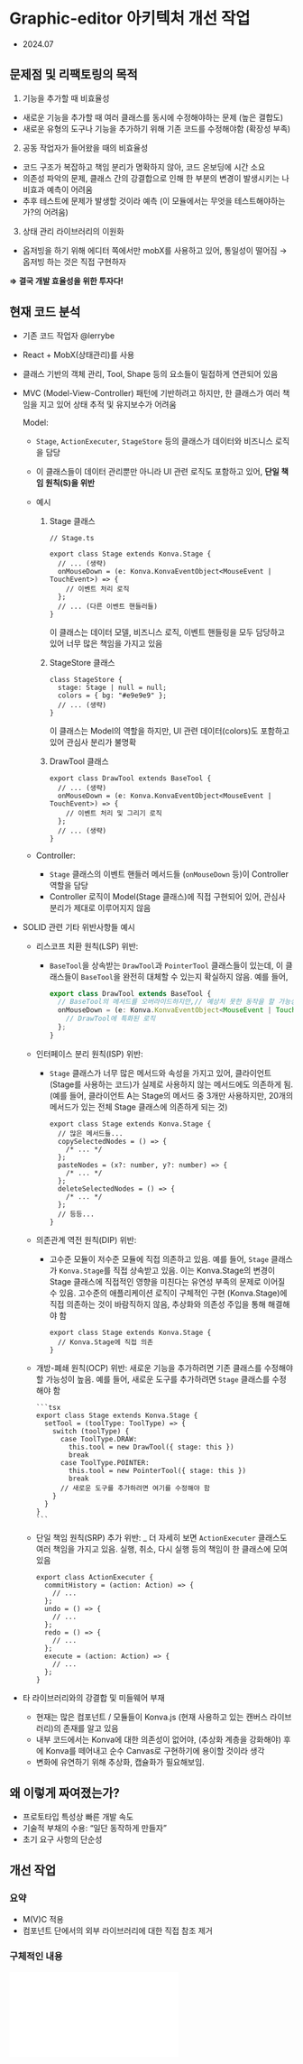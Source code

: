 # Graphic-editor 아키텍처 개선 작업

- 2024.07

## 문제점 및 리팩토링의 목적

1. 기능을 추가할 때 비효율성

- 새로운 기능을 추가할 때 여러 클래스를 동시에 수정해야하는 문제 (높은 결합도)
- 새로운 유형의 도구나 기능을 추가하기 위해 기존 코드를 수정해야함 (확장성 부족)

2. 공동 작업자가 들어왔을 때의 비효율성

- 코드 구조가 복잡하고 책임 분리가 명확하지 않아, 코드 온보딩에 시간 소요
- 의존성 파악의 문제, 클래스 간의 강결합으로 인해 한 부분의 변경이 발생시키는 나비효과 예측이 어려움
- 추후 테스트에 문제가 발생할 것이라 예측 (이 모듈에서는 무엇을 테스트해야하는가?의 어려움)

3. 상태 관리 라이브러리의 이원화

- 옵저빙을 하기 위해 에디터 쪽에서만 mobX를 사용하고 있어, 통일성이 떨어짐 → 옵저빙 하는 것은 직접 구현하자

**⇒ 결국 개발 효율성을 위한 투자다!**

## 현재 코드 분석

- 기존 코드 작업자 @lerrybe
- React + MobX(상태관리)를 사용
- 클래스 기반의 객체 관리, Tool, Shape 등의 요소들이 밀접하게 연관되어 있음
- MVC (Model-View-Controller) 패턴에 기반하려고 하지만, 한 클래스가 여러 책임을 지고 있어 상태 추적 및 유지보수가 어려움

  Model:

  - `Stage`, `ActionExecuter`, `StageStore` 등의 클래스가 데이터와 비즈니스 로직을 담당
  - 이 클래스들이 데이터 관리뿐만 아니라 UI 관련 로직도 포함하고 있어, **단일 책임 원칙(S)을 위반**
  - 예시

    1. Stage 클래스

       ```tsx
       // Stage.ts

       export class Stage extends Konva.Stage {
         // ... (생략)
         onMouseDown = (e: Konva.KonvaEventObject<MouseEvent | TouchEvent>) => {
           // 이벤트 처리 로직
         };
         // ... (다른 이벤트 핸들러들)
       }
       ```

       이 클래스는 데이터 모델, 비즈니스 로직, 이벤트 핸들링을 모두 담당하고 있어 너무 많은 책임을 가지고 있음

    2. StageStore 클래스

       ```tsx
       class StageStore {
         stage: Stage | null = null;
         colors = { bg: "#e9e9e9" };
         // ... (생략)
       }
       ```

       이 클래스는 Model의 역할을 하지만, UI 관련 데이터(colors)도 포함하고 있어 관심사 분리가 불명확

    3. DrawTool 클래스

       ```tsx
       export class DrawTool extends BaseTool {
         // ... (생략)
         onMouseDown = (e: Konva.KonvaEventObject<MouseEvent | TouchEvent>) => {
           // 이벤트 처리 및 그리기 로직
         };
         // ... (생략)
       }
       ```

  - Controller:
    - `Stage` 클래스의 이벤트 핸들러 메서드들 (`onMouseDown` 등)이 Controller 역할을 담당
    - Controller 로직이 Model(Stage 클래스)에 직접 구현되어 있어, 관심사 분리가 제대로 이루어지지 않음

- SOLID 관련 기타 위반사항들 예시

  - 리스코프 치환 원칙(LSP) 위반:

    - `BaseTool`을 상속받는 `DrawTool`과 `PointerTool` 클래스들이 있는데, 이 클래스들이 `BaseTool`을 완전히 대체할 수 있는지 확실하지 않음. 예를 들어,

      ```typescript
      export class DrawTool extends BaseTool {
        // BaseTool의 메서드를 오버라이드하지만,// 예상치 못한 동작을 할 가능성이 있음
        onMouseDown = (e: Konva.KonvaEventObject<MouseEvent | TouchEvent>) => {
          // DrawTool에 특화된 로직
        };
      }
      ```

  - 인터페이스 분리 원칙(ISP) 위반:

    - `Stage` 클래스가 너무 많은 메서드와 속성을 가지고 있어, 클라이언트(Stage를 사용하는 코드)가 실제로 사용하지 않는 메서드에도 의존하게 됨. (예를 들어, 클라이언트 A는 Stage의 메서드 중 3개만 사용하지만, 20개의 메서드가 있는 전체 Stage 클래스에 의존하게 되는 것)

      ```tsx
      export class Stage extends Konva.Stage {
        // 많은 메서드들...
        copySelectedNodes = () => {
          /* ... */
        };
        pasteNodes = (x?: number, y?: number) => {
          /* ... */
        };
        deleteSelectedNodes = () => {
          /* ... */
        };
        // 등등...
      }
      ```

  - 의존관계 역전 원칙(DIP) 위반:

    - 고수준 모듈이 저수준 모듈에 직접 의존하고 있음. 예를 들어, `Stage` 클래스가 `Konva.Stage`를 직접 상속받고 있음. 이는 Konva.Stage의 변경이 Stage 클래스에 직접적인 영향을 미친다는 유연성 부족의 문제로 이어질 수 있음. 고수준의 애플리케이션 로직이 구체적인 구현 (Konva.Stage)에 직접 의존하는 것이 바람직하지 않음, 추상화와 의존성 주입을 통해 해결해야 함

      ```tsx
      export class Stage extends Konva.Stage {
        // Konva.Stage에 직접 의존
      }
      ```

  - 개방-폐쇄 원칙(OCP) 위반:
    새로운 기능을 추가하려면 기존 클래스를 수정해야 할 가능성이 높음. 예를 들어, 새로운 도구를 추가하려면 `Stage` 클래스를 수정해야 함

        ```tsx
        export class Stage extends Konva.Stage {
          setTool = (toolType: ToolType) => {
            switch (toolType) {
              case ToolType.DRAW:
                this.tool = new DrawTool({ stage: this })
                break
              case ToolType.POINTER:
                this.tool = new PointerTool({ stage: this })
                break
              // 새로운 도구를 추가하려면 여기를 수정해야 함
            }
          }
        }
        ```

  - 단일 책임 원칙(SRP) 추가 위반:
    \_ 더 자세히 보면 `ActionExecuter` 클래스도 여러 책임을 가지고 있음. 실행, 취소, 다시 실행 등의 책임이 한 클래스에 모여 있음
    ```tsx
    export class ActionExecuter {
      commitHistory = (action: Action) => {
        // ...
      };
      undo = () => {
        // ...
      };
      redo = () => {
        // ...
      };
      execute = (action: Action) => {
        // ...
      };
    }
    ```

- 타 라이브러리와의 강결합 및 미들웨어 부재
  - 현재는 많은 컴포넌트 / 모듈들이 Konva.js (현재 사용하고 있는 캔버스 라이브러리)의 존재를 알고 있음
  - 내부 코드에서는 Konva에 대한 의존성이 없어야, (추상화 계층을 강화해야) 후에 Konva를 떼어내고 순수 Canvas로 구현하기에 용이할 것이라 생각
  - 변화에 유연하기 위해 추상화, 캡슐화가 필요해보임.

## 왜 이렇게 짜여졌는가?

- 프로토타입 특성상 빠른 개발 속도
- 기술적 부채의 수용: “일단 동작하게 만들자”
- 초기 요구 사항의 단순성

## 개선 작업

### 요약

- M(V)C 적용
- 컴포넌트 단에서의 외부 라이브러리에 대한 직접 참조 제거

### 구체적인 내용

![개선작업 및 구조](./개선작업-및-구조.md)
